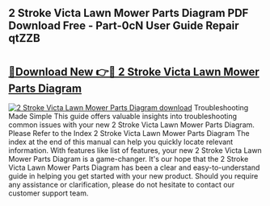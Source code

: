 ## 2 Stroke Victa Lawn Mower Parts Diagram PDF Download Free - Part-0cN User Guide Repair qtZZB

# <h2><a href="http://dfj8r3.blite.top/?on=2+Stroke+Victa+Lawn+Mower+Parts+Diagram">🔗Download New 👉🔴 2 Stroke Victa Lawn Mower Parts Diagram</a></h2>

[![2 Stroke Victa Lawn Mower Parts Diagram download](https://i.imgur.com/lujVjoI.png)](http://dfj8r3.blite.top/?on=2+Stroke+Victa+Lawn+Mower+Parts+Diagram)
Troubleshooting Made Simple This guide offers valuable insights into troubleshooting common issues with your new 2 Stroke Victa Lawn Mower Parts Diagram. Please Refer to the Index 2 Stroke Victa Lawn Mower Parts Diagram The index at the end of this manual can help you quickly locate relevant information. With features like list of features, your new 2 Stroke Victa Lawn Mower Parts Diagram is a game-changer. It's our hope that the 2 Stroke Victa Lawn Mower Parts Diagram has been a clear and easy-to-understand guide in helping you get started with your new product. Should you require any assistance or clarification, please do not hesitate to contact our customer support team.
